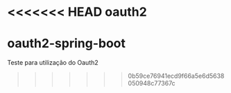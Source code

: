 <<<<<<< HEAD
oauth2
=======
# oauth2-spring-boot
Teste para utilização do Oauth2
>>>>>>> 0b59ce76941ecd9f66a5e6d5638050948c77367c
